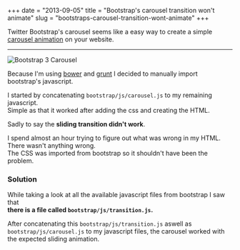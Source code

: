 +++
date = "2013-09-05"
title = "Bootstrap's carousel transition won't animate"
slug = "bootstraps-carousel-transition-wont-animate"
+++

Twitter Bootstrap's carousel seems like a easy way to create a simple [carousel animation](http://getbootstrap.com/javascript/#carousel) on your website.

<!--more-->
---

![Bootstrap 3 Carousel](/posts/26/carousel.png)

Because I'm using [bower](http://bower.io) and [grunt](http://gruntjs.com) I decided to manually import bootstrap's javascript.

I started by concatenating `bootstrap/js/carousel.js` to my remaining javascript.  
Simple as that it worked after adding the css and creating the HTML.

Sadly to say the **sliding transition didn't work**.

I spend almost an hour trying to figure out what was wrong in my HTML.  
There wasn't anything wrong.  
The CSS was imported from bootstrap so it shouldn't have been the problem.

### Solution

While taking a look at all the available javascript files from bootstrap I saw that  
**there is a file called `bootstrap/js/transition.js`.**

After concatenating this `bootstrap/js/transition.js` aswell as `bootstrap/js/carousel.js` to my javascript files, the carousel worked with the expected sliding animation.
